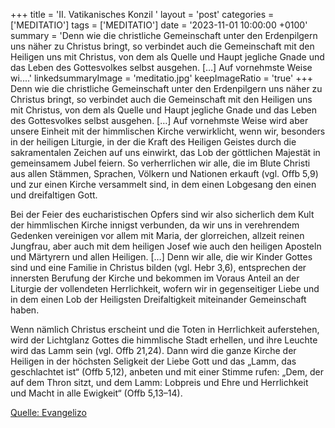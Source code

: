 +++
title = 'II. Vatikanisches Konzil '
layout = 'post'
categories = ['MEDITATIO']
tags = ['MEDITATIO']
date = '2023-11-01 10:00:00 +0100'
summary = 'Denn wie die christliche Gemeinschaft unter den Erdenpilgern uns näher zu Christus bringt, so verbindet auch die Gemeinschaft mit den Heiligen uns mit Christus, von dem als Quelle und Haupt jegliche Gnade und das Leben des Gottesvolkes selbst ausgehen. […] Auf vornehmste Weise wi....'
linkedsummaryImage = 'meditatio.jpg'
keepImageRatio = 'true'
+++
Denn wie die christliche Gemeinschaft unter den Erdenpilgern uns näher zu Christus bringt, so verbindet auch die Gemeinschaft mit den Heiligen uns mit Christus, von dem als Quelle und Haupt jegliche Gnade und das Leben des Gottesvolkes selbst ausgehen. […] Auf vornehmste Weise wird aber unsere Einheit mit der himmlischen Kirche verwirklicht, wenn wir, besonders in der heiligen Liturgie, in der die Kraft des Heiligen Geistes durch die sakramentalen Zeichen auf uns einwirkt, das Lob der göttlichen Majestät in gemeinsamem Jubel feiern.<!--more--> So verherrlichen wir alle, die im Blute Christi aus allen Stämmen, Sprachen, Völkern und Nationen erkauft (vgl. Offb 5,9) und zur einen Kirche versammelt sind, in dem einen Lobgesang den einen und dreifaltigen Gott. 

Bei der Feier des eucharistischen Opfers sind wir also sicherlich dem Kult der himmlischen Kirche innigst verbunden, da wir uns in verehrendem Gedenken vereinigen vor allem mit Maria, der glorreichen, allzeit reinen Jungfrau, aber auch mit dem heiligen Josef wie auch den heiligen Aposteln und Märtyrern und allen Heiligen. […] Denn wir alle, die wir Kinder Gottes sind und eine Familie in Christus bilden (vgl. Hebr 3,6), entsprechen der innersten Berufung der Kirche und bekommen im Voraus Anteil an der Liturgie der vollendeten Herrlichkeit, wofern wir in gegenseitiger Liebe und in dem einen Lob der Heiligsten Dreifaltigkeit miteinander Gemeinschaft haben. 

Wenn nämlich Christus erscheint und die Toten in Herrlichkeit auferstehen, wird der Lichtglanz Gottes die himmlische Stadt erhellen, und ihre Leuchte wird das Lamm sein (vgl. Offb 21,24). Dann wird die ganze Kirche der Heiligen in der höchsten Seligkeit der Liebe Gott und das „Lamm, das geschlachtet ist“ (Offb 5,12), anbeten und mit einer Stimme rufen: „Dem, der auf dem Thron sitzt, und dem Lamm: Lobpreis und Ehre und Herrlichkeit und Macht in alle Ewigkeit“ (Offb 5,13–14).


[Quelle: Evangelizo](https://evangeliumtagfuertag.org/DE/gospel)
